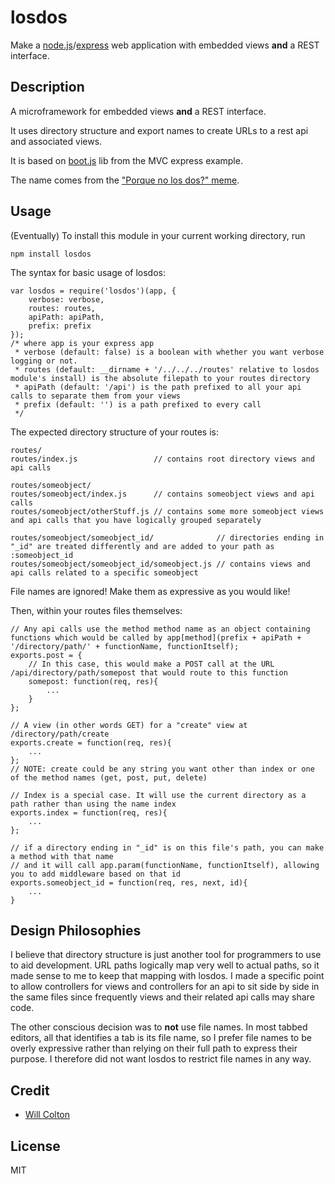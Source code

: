 # losdos

Make a [node.js](http://nodejs.org)/[express](http://expressjs.com) web application with embedded views **and** a REST interface.


## Description

A microframework for embedded views **and** a REST interface.

It uses directory structure and export names to create URLs to a rest api and associated views.

It is based on [boot.js](https://github.com/visionmedia/express/blob/master/examples/mvc/lib/boot.js) lib from the MVC express example.

The name comes from the ["Porque no los dos?" meme](http://knowyourmeme.com/memes/why-not-both-why-dont-we-have-both).

## Usage

(Eventually) To install this module in your current working directory, run

```
npm install losdos
```

The syntax for basic usage of losdos:

```
var losdos = require('losdos')(app, {
    verbose: verbose,
    routes: routes,
    apiPath: apiPath,
    prefix: prefix
});
/* where app is your express app
 * verbose (default: false) is a boolean with whether you want verbose logging or not.
 * routes (default: __dirname + '/../../../routes' relative to losdos module's install) is the absolute filepath to your routes directory
 * apiPath (default: '/api') is the path prefixed to all your api calls to separate them from your views
 * prefix (default: '') is a path prefixed to every call
 */
```


The expected directory structure of your routes is:

```
routes/
routes/index.js                 // contains root directory views and api calls

routes/someobject/
routes/someobject/index.js      // contains someobject views and api calls
routes/someobject/otherStuff.js // contains some more someobject views and api calls that you have logically grouped separately

routes/someobject/someobject_id/              // directories ending in "_id" are treated differently and are added to your path as :someobject_id
routes/someobject/someobject_id/someobject.js // contains views and api calls related to a specific someobject
```

File names are ignored!  Make them as expressive as you would like!

Then, within your routes files themselves:

```
// Any api calls use the method method name as an object containing functions which would be called by app[method](prefix + apiPath + '/directory/path/' + functionName, functionItself);
exports.post = {
    // In this case, this would make a POST call at the URL /api/directory/path/somepost that would route to this function
    somepost: function(req, res){
        ...
    }
};

// A view (in other words GET) for a "create" view at /directory/path/create
exports.create = function(req, res){
    ...
};
// NOTE: create could be any string you want other than index or one of the method names (get, post, put, delete)

// Index is a special case. It will use the current directory as a path rather than using the name index 
exports.index = function(req, res){
    ...
};

// if a directory ending in "_id" is on this file's path, you can make a method with that name
// and it will call app.param(functionName, functionItself), allowing you to add middleware based on that id
exports.someobject_id = function(req, res, next, id){
    ...
}
```

## Design Philosophies

I believe that directory structure is just another tool for programmers to use to aid development.
URL paths logically map very well to actual paths, so it made sense to me to keep that mapping
with losdos. I made a specific point to allow controllers for views and controllers for an api
to sit side by side in the same files since frequently views and their related api calls may
share code.

The other conscious decision was to **not** use file names. In most tabbed editors, all that
identifies a tab is its file name, so I prefer file names to be overly expressive rather than
relying on their full path to express their purpose. I therefore did not want losdos to restrict
file names in any way.

## Credit

- [Will Colton](https://github.com/coltonw)



## License

MIT